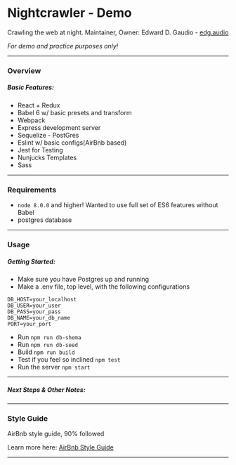 # Nightcrawler - Demo

Crawling the web at night.
Maintainer, Owner: Edward D. Gaudio - [edg.audio](http:edg.audio.com)

*For demo and practice purposes only!*

***

### Overview

##### Basic Features:
  - React + Redux
  - Babel 6 w/ basic presets and transform
  - Webpack
  - Express development server
  - Sequelize - PostGres
  - Eslint w/ basic configs(AirBnb based)
  - Jest for Testing
  - Nunjucks Templates
  - Sass

***

### Requirements
  - `node 8.0.0` and higher! Wanted to use full set of ES6 features without Babel
  - postgres database
***

### Usage

##### Getting Started:
- Make sure you have Postgres up and running
- Make a .env file, top level, with the following configurations
```
DB_HOST=your_localhost
DB_USER=your_user
DB_PASS=your_pass
DB_NAME=your_db_name
PORT=your_port
```
- Run `npm run db-shema`
- Run `npm run db-seed`
- Build `npm run build`
- Test if you feel so inclined `npm test`
- Run the server `npm start`

***

##### Next Steps & Other Notes:

***

### Style Guide

AirBnb style guide, 90% followed

Learn more here: [AirBnb Style Guide](https://github.com/airbnb/javascript/tree/master/packages/eslint-config-airbnb)

***
